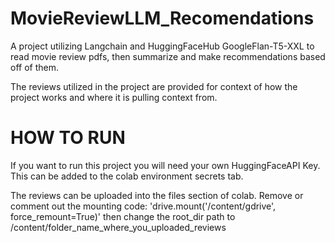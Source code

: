 # MovieReviewLLM_Recomendations
A project utilizing Langchain and HuggingFaceHub GoogleFlan-T5-XXL to read movie review pdfs, then summarize and make recommendations based off of them. 

The reviews utilized in the project are provided for context of how the project works and where it is pulling context from.

# HOW TO RUN
If you want to run this project you will need your own HuggingFaceAPI Key. This can be added to the colab environment secrets tab.

The reviews can be uploaded into the files section of colab.
Remove or comment out the mounting code: 'drive.mount('/content/gdrive', force_remount=True)' then change the root_dir path to /content/folder_name_where_you_uploaded_reviews
